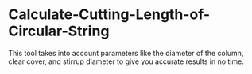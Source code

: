 # Calculate-Cutting-Length-of-Circular-String
This tool takes into account parameters like the diameter of the column, clear cover, and stirrup diameter to give you accurate results in no time. 
